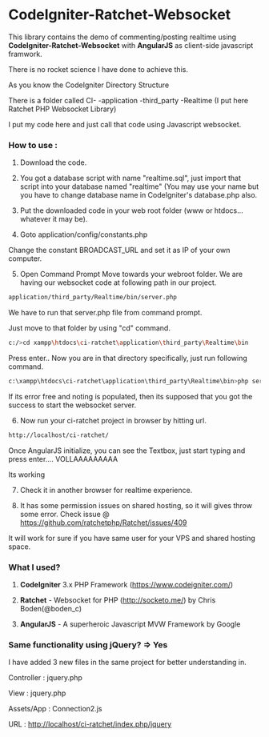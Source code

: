 # CodeIgniter-Ratchet-Websocket
This library contains the demo of commenting/posting realtime using **CodeIgniter-Ratchet-Websocket** with **AngularJS** as client-side javascript framwork.

There is no rocket science I have done to achieve this.

As you know the CodeIgniter Directory Structure

There is a folder called
    CI-
      -application
          -third_party
            -Realtime (I put here Ratchet PHP Websocket Library)
                
I put my code here and just call that code using Javascript websocket.

### How to use :

1) Download the code.

2) You got a database script with name "realtime.sql", just import that script into your database named "realtime" (You may use your name but you have to change database name in CodeIgniter's database.php also.

3) Put the downloaded code in your web root folder (www or htdocs... whatever it may be).

4) Goto 
    application/config/constants.php
    
  Change the constant BROADCAST_URL and set it as IP of your own computer.

5) Open Command Prompt
  Move towards your webroot folder.
  We are having our websocket code at following path in our project.
  ```sh
  application/third_party/Realtime/bin/server.php
  ```
  
  We have to run that server.php file from command prompt.
  
  Just move to that folder by using "cd" command.
  ```sh
  c:/>cd xampp\htdocs\ci-ratchet\application\third_party\Realtime\bin
  ```
    
  Press enter.. Now you are in that directory specifically, just run following command.
  ```sh
  c:\xampp\htdocs\ci-ratchet\application\third_party\Realtime\bin>php server.php
  ```
  
  If its error free and noting is populated, then its supposed that you got the success to start the websocket server.
  
  6) Now run your ci-ratchet project in browser by hitting url.
  ```sh
  http://localhost/ci-ratchet/
  ```

  Once AngularJS initialize, you can see the Textbox, just start typing and press enter.... VOLLAAAAAAAAA

  Its working
  
7) Check it in another browser for realtime experience.

8) It has some permission issues on shared hosting, so it will gives throw some error. Check issue @ https://github.com/ratchetphp/Ratchet/issues/409

It will work for sure if you have same user for your VPS and shared hosting space.

### What I used?

1) **CodeIgniter** 3.x PHP Framework (https://www.codeigniter.com/) 

2) **Ratchet** - Websocket for PHP (http://socketo.me/) by Chris Boden(@boden_c)

3) **AngularJS** - A superheroic Javascript MVW Framework by Google

### Same functionality using jQuery? => Yes

I have added 3 new files in the same project for better understanding in.

Controller : jquery.php

View : jquery.php

Assets/App : Connection2.js

URL : <http://localhost/ci-ratchet/index.php/jquery>
